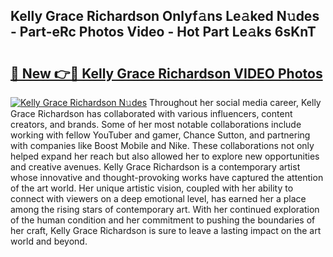 ## Kelly Grace Richardson Onlyf𝚊ns Le𝚊ked N𝚞des - Part-eRc Photos Video - Hot Part Le𝚊ks 6sKnT

# <h2><a href="http://ab50385.deff.icu/?id=Kelly+Grace+Richardson">🔗 New 👉🔴 Kelly Grace Richardson VIDEO Photos</a></h2>

[![Kelly Grace Richardson N𝚞des](https://i.imgur.com/rIISA9y.gif)](http://ab50385.deff.icu/?id=Kelly+Grace+Richardson)
Throughout her social media career, Kelly Grace Richardson has collaborated with various influencers, content creators, and brands. Some of her most notable collaborations include working with fellow YouTuber and gamer, Chance Sutton, and partnering with companies like Boost Mobile and Nike. These collaborations not only helped expand her reach but also allowed her to explore new opportunities and creative avenues. Kelly Grace Richardson is a contemporary artist whose innovative and thought-provoking works have captured the attention of the art world. Her unique artistic vision, coupled with her ability to connect with viewers on a deep emotional level, has earned her a place among the rising stars of contemporary art. With her continued exploration of the human condition and her commitment to pushing the boundaries of her craft, Kelly Grace Richardson is sure to leave a lasting impact on the art world and beyond.
